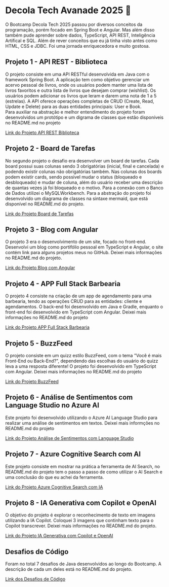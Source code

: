 # Decola Tech Avanade 2025 🚀
<p>O Bootcamp Decola Tech 2025 passou por diversos conceitos da programação, porém focado em Spring Boot e Angular. Mas além disso também pude aprender sobre dados, TypeScript, API REST, Inteligência Artifical e SQL. Além de rever conceitos que eu já tinha visto antes como HTML, CSS e JDBC. Foi uma jornada enriquecedora e muito gostosa.</p>

## Projeto 1 - API REST - Biblioteca 
<p>O projeto consiste em uma API RESTful desenvolvida em Java com o framework Spring Boot. A aplicação tem como objetivo gerenciar um acervo pessoal de livros, onde os usuários podem manter uma lista de livros favoritos e outra lista de livros que desejam comprar (wishlist). Os usuários podem adicionar os livros que leram e darem uma nota de 1 a 5 (estrelas). A API oferece operações completas de CRUD (Create, Read, Update e Delete) para as duas entidades principais: User e Book. 
<br>Para auxiliar na abstração e melhor entendimento do projeto foram desenvolvidos um protótipo e um digrama de classes que estão disponíveis no README.md no projeto</p>
<a href="https://github.com/cellineb/dio-decola-tech-2025/tree/main/biblioteca-api-decolatech2025">Link do Projeto API REST Biblioteca</a>

## Projeto 2 - Board de Tarefas 
<p>No segundo projeto o desafio era desenvolver um board de tarefas. Cada board possui suas colunas sendo 3 obrigatórias (inicial, final e cancelada) e podendo existir colunas não obrigatórias também. Nas colunas dos boards podem existir cards, sendo possivel mudar o status (bloqueado e desbloqueado) e mudar de coluna, além do usuário receber uma descrição de quantas vezes já foi bloqueado e o motivo. Para a conexão com o Banco de Dados utilizei o MySQLWorkbench. Para a abstração do projeto foi desenvolvido um diagrama de classes na sintaxe mermaid, que está disponível no README.md do projeto.</p>
<a href="https://github.com/cellineb/dio-decola-tech-2025/tree/main/board-decola-tech-2025">Link do Projeto Board de Tarefas</a>


## Projeto 3 - Blog com Angular
<p> O projeto 3 era o desenvolvimento de um site, focado no front-end. Desenvolvi um blog como portifólio pessoal em TypeScript e Angular, o site contém link para alguns projetos meus no GitHub. Deixei mais informações no README.md do projeto. </p>
<a href="https://github.com/cellineb/dio-decola-tech-2025/tree/main/blog-decola-tech-2025">Link do Projeto Blog com Angular</a>

## Projeto 4 - APP Full Stack Barbearia
<p>O projeto 4 consiste na criação de um app de agendamento para uma barbearia, tendo as operações CRUD para as entidades: cliente e agendamentos. O back-end foi desenvolvido em Java e Gradle, enquanto o front-end foi desenvolvido em TypeScript com Angular. Deixei mais informações no README.md do projeto</p>
<a href="https://github.com/cellineb/dio-decola-tech-2025/tree/main/barbearia-decola-tech-2025">Link do Projeto APP Full Stack Barbearia</a>

## Projeto 5 - BuzzFeed
<p>O projeto consiste em um quizz estilo BuzzFeed, com o tema "Você é mais Front-End ou Back-End?", dependendo das escolhas do usuário do quizz leva a uma resposta diferente! O projeto foi desenvolvido em TypeScript com Angular. Deixei mais informações no README.md do projeto</p>
<a href="https://github.com/cellineb/dio-decola-tech-2025/tree/main/buzzfeed-decola-tech-2025">Link do Projeto BuzzFeed</a>

## Projeto 6 - Análise de Sentimentos com Language Studio no Azure AI
<p>Este projeto foi desenvolvido utilizando o Azure AI Language Studio para realizar uma análise de sentimentos em textos. Deixei mais informções no README.md do projeto </p>
<a href="https://github.com/cellineb/dio-decola-tech-2025/tree/main/analise-sentimentos-decola-tech-2025">Link do Projeto Análise de Sentimentos com Language Studio</a>

## Projeto 7 - Azure Cognitive Search com AI
<p>Este projeto consiste em mostrar na prática a ferramenta de AI Search, no README.md do projeto tem o passo a passo de como utilizar o AI Search e uma conclusão do que eu achei da ferramenta.</p>
<a href="https://github.com/cellineb/dio-decola-tech-2025/tree/main/azure-cognitive-search-decola-tech-2025">Link do Projeto Azure Cognitive Search com IA</a>

## Projeto 8 - IA Generativa com Copilot e OpenAI
<p>O objetivo do projeto é explorar o reconhecimento de texto em imagens utilizando a IA Copilot. Coloquei 3 imagens que continham texto para o Copilot transcrever. Deixei mais informações no README.md do projeto.
</p>
<a href="https://github.com/cellineb/dio-decola-tech-2025/tree/main/ia-generativa-decola-tech-2025">Link do Projeto IA Generativa com Copilot e OpenAI</a>

## Desafios de Código
<p>Foram no total 7 desafios de Java desenvolvidos ao longo do Bootcamp. A descrição de cada um deles está no README.md do projeto.</p>
<a href="https://github.com/cellineb/dio-decola-tech-2025/tree/main/desafios-de-codigo-decola-tech-2025">Link dos Desafios de Código</a>

